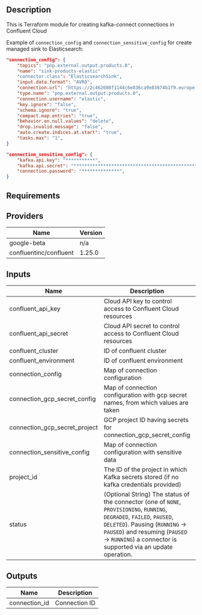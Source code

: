 ## Description

This is Terraform module for creating kafka-connect connections in Confluent Cloud


Example of `connection_config` and `connection_sensitive_config` for create managed sink to Elasticsearch:

```json
"connection_config": {
    "topics": "pnp.external.output.products.0",
    "name": "sink-products-elastic"
    "connector.class": "ElasticsearchSink",
    "input.data.format": "AVRO",
    "connection.url": "https://2c462688f1144c6e836ca9e83674b1f9.europe-west3.gcp.cloud.es.io:9243",
    "type.name": "pnp.external.output.products.0",
    "connection.username": "elastic",
    "key.ignore": "false",
    "schema.ignore": "true",
    "compact.map.entries": "true",
    "behavior.on.null.values": "delete",
    "drop.invalid.message": "false",
    "auto.create.indices.at.start": "true",
    "tasks.max": "1",
}

"connection_sensitive_config": {
    "kafka.api.key": "***********",
    "kafka.api.secret": "*********************************************************",
    "connection.password": "**************",
}
```

## Requirements

## Providers

| Name | Version |
|------|---------|
| google-beta | n/a |
| confluentinc/confluent | 1.25.0 |

## Inputs

| Name | Description | Type | Default | Required |
|------|-------------|------|---------|:--------:|
| confluent\_api\_key | Cloud API key to control access to Confluent Cloud resources | `string` | `""` | no |
| confluent\_api\_secret | Cloud API secret to control access to Confluent Cloud resources | `string` | `""` | no |
| confluent\_cluster | ID of confluent cluster | `string` | n/a | yes |
| confluent\_environment | ID of confluent environment | `string` | n/a | yes |
| connection\_config | Map of connection configuration | `map(string)` | `{}` | no |
| connection\_gcp\_secret\_config | Map of connection configuration with gcp secret names, from which values are taken | `map(string)` | `{}` | no |
| connection\_gcp\_secret\_project | GCP project ID having secrets for connection\_gcp\_secret\_config | `string` | `""` | no |
| connection\_sensitive\_config | Map of connection configuration with sensitive data | `map(string)` | `{}` | no |
| project\_id | The ID of the project in which Kafka secrets stored (if no kafka credentials provided) | `string` | `""` | no |
| status | (Optional String) The status of the connector (one of `NONE`, `PROVISIONING`, `RUNNING`, `DEGRADED`, `FAILED`, `PAUSED`, `DELETED`). Pausing (`RUNNING` -> `PAUSED`) and resuming (`PAUSED` -> `RUNNING`) a connector is supported via an update operation. | `string` | `null` | no |

## Outputs

| Name | Description |
|------|-------------|
| connection\_id | Connection ID |

